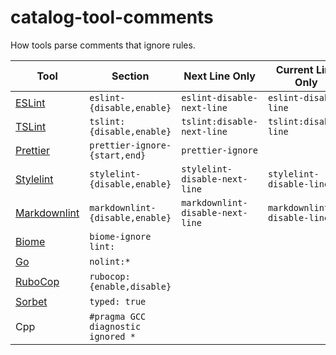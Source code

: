 # catalog-tool-comments

How tools parse comments that ignore rules.

| Tool | Section | Next Line Only | Current Line Only | Specific Rules | Link |
| - | - | - | - | - | - |
| [ESLint](https://github.com/eslint/eslint) | `eslint-{disable,enable}` | `eslint-disable-next-line` |  `eslint-disable-line` | Yes | [Docs](https://eslint.org/docs/latest/use/configure/rules#disabling-rules) |
| [TSLint](https://palantir.github.io/tslint) | `tslint:{disable,enable}` | `tslint:disable-next-line` | `tslint:disable-line` | Yes | [Docs](https://palantir.github.io/tslint/usage/rule-flags)
| [Prettier](https://github.com/prettier/prettier) | `prettier-ignore-{start,end}` | `prettier-ignore` | | Yes | [Docs](https://prettier.io/docs/en/ignore.html)
| [Stylelint](https://github.com/stylelint/stylelint) | `stylelint-{disable,enable}` | `stylelint-disable-next-line` | `stylelint-disable-line` | Yes | [Docs](https://stylelint.io/user-guide/ignore-code)
| [Markdownlint](https://github.com/DavidAnson/markdownlint) | `markdownlint-{disable,enable}` | `markdownlint-disable-next-line` | `markdownlint-disable-line` | Yes | [Docs](https://github.com/DavidAnson/markdownlint?tab=readme-ov-file#configuration)
| [Biome](https://biomejs.dev) | `biome-ignore lint:` | | | Yes | [Docs](https://biomejs.dev/linter/#ignoring-code)
| [Go](https://go.dev) | `nolint:*` | | | | | |
| [RuboCop](https://rubocop.org) | `rubocop:{enable,disable}` | | | | [Docs](https://docs.rubocop.org/rubocop/configuration.html)
| [Sorbet](https://sorbet.org) | `typed: true` | | | | [Docs](https://sorbet.org/docs/static)
| Cpp | `#pragma GCC diagnostic ignored *`
